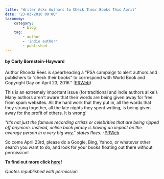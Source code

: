 ```yaml
---
title: 'Writer Asks Authors to Check Their Books This April'
date: '23-03-2016 00:00'
taxonomy:
    category:
        - blog
    tag:
        - author
        - 'indie author'
        - published
---
```


#### by Carly Bornstein-Hayward

Author Rhonda Rees is spearheading a "PSA campaign to alert authors and publishers to “check their books” to correspond with World Book and Copyright Day on April 23, 2016." ([PRWeb](http://www.prweb.com/releases/2016/03/prweb13270009.htm?target=_blank))

This is an extremely important issue (for traditional and indie authors alike!). Many authors aren't aware that their words are being given away for free from spam websites. All the hard work that they put in, all the words that they strung together, all the late nights they spent writing, is being given away for the profit of others. It is wrong!

_"It’s not just the famous recording artists or celebrities that are being ripped off anymore. Instead, online book piracy is having an impact on the average person in a very big way," states Rees._ -[PRWeb](http://www.prweb.com/releases/2016/03/prweb13270009.htm?target=_blank)

So come April 23rd, please do a Google, Bing, Yahoo, or whatever other search you want to do, and look for your books floating out there without permission!

**To find out more click [here](http://www.prweb.com/releases/2016/03/prweb13270009.htm?target=_blank)!**

_Quotes republished with permission_